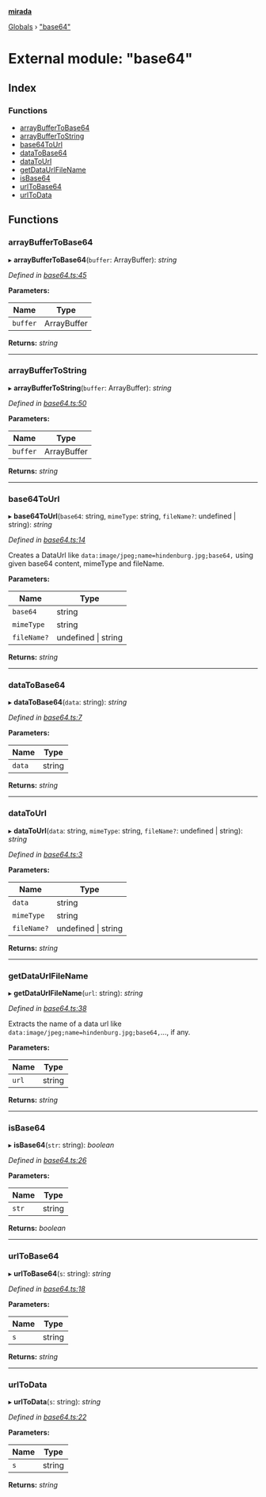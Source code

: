 **[mirada](../README.md)**

[Globals](../README.md) › ["base64"](_base64_.md)

# External module: "base64"

## Index

### Functions

* [arrayBufferToBase64](_base64_.md#arraybuffertobase64)
* [arrayBufferToString](_base64_.md#arraybuffertostring)
* [base64ToUrl](_base64_.md#base64tourl)
* [dataToBase64](_base64_.md#datatobase64)
* [dataToUrl](_base64_.md#datatourl)
* [getDataUrlFileName](_base64_.md#getdataurlfilename)
* [isBase64](_base64_.md#isbase64)
* [urlToBase64](_base64_.md#urltobase64)
* [urlToData](_base64_.md#urltodata)

## Functions

###  arrayBufferToBase64

▸ **arrayBufferToBase64**(`buffer`: ArrayBuffer): *string*

*Defined in [base64.ts:45](https://github.com/cancerberoSgx/mirada/blob/19d9b36/mirada/src/base64.ts#L45)*

**Parameters:**

Name | Type |
------ | ------ |
`buffer` | ArrayBuffer |

**Returns:** *string*

___

###  arrayBufferToString

▸ **arrayBufferToString**(`buffer`: ArrayBuffer): *string*

*Defined in [base64.ts:50](https://github.com/cancerberoSgx/mirada/blob/19d9b36/mirada/src/base64.ts#L50)*

**Parameters:**

Name | Type |
------ | ------ |
`buffer` | ArrayBuffer |

**Returns:** *string*

___

###  base64ToUrl

▸ **base64ToUrl**(`base64`: string, `mimeType`: string, `fileName?`: undefined | string): *string*

*Defined in [base64.ts:14](https://github.com/cancerberoSgx/mirada/blob/19d9b36/mirada/src/base64.ts#L14)*

Creates a DataUrl like `data:image/jpeg;name=hindenburg.jpg;base64,` using given base64 content, mimeType and fileName.

**Parameters:**

Name | Type |
------ | ------ |
`base64` | string |
`mimeType` | string |
`fileName?` | undefined \| string |

**Returns:** *string*

___

###  dataToBase64

▸ **dataToBase64**(`data`: string): *string*

*Defined in [base64.ts:7](https://github.com/cancerberoSgx/mirada/blob/19d9b36/mirada/src/base64.ts#L7)*

**Parameters:**

Name | Type |
------ | ------ |
`data` | string |

**Returns:** *string*

___

###  dataToUrl

▸ **dataToUrl**(`data`: string, `mimeType`: string, `fileName?`: undefined | string): *string*

*Defined in [base64.ts:3](https://github.com/cancerberoSgx/mirada/blob/19d9b36/mirada/src/base64.ts#L3)*

**Parameters:**

Name | Type |
------ | ------ |
`data` | string |
`mimeType` | string |
`fileName?` | undefined \| string |

**Returns:** *string*

___

###  getDataUrlFileName

▸ **getDataUrlFileName**(`url`: string): *string*

*Defined in [base64.ts:38](https://github.com/cancerberoSgx/mirada/blob/19d9b36/mirada/src/base64.ts#L38)*

Extracts the name of a data url like `data:image/jpeg;name=hindenburg.jpg;base64,`..., if any.

**Parameters:**

Name | Type |
------ | ------ |
`url` | string |

**Returns:** *string*

___

###  isBase64

▸ **isBase64**(`str`: string): *boolean*

*Defined in [base64.ts:26](https://github.com/cancerberoSgx/mirada/blob/19d9b36/mirada/src/base64.ts#L26)*

**Parameters:**

Name | Type |
------ | ------ |
`str` | string |

**Returns:** *boolean*

___

###  urlToBase64

▸ **urlToBase64**(`s`: string): *string*

*Defined in [base64.ts:18](https://github.com/cancerberoSgx/mirada/blob/19d9b36/mirada/src/base64.ts#L18)*

**Parameters:**

Name | Type |
------ | ------ |
`s` | string |

**Returns:** *string*

___

###  urlToData

▸ **urlToData**(`s`: string): *string*

*Defined in [base64.ts:22](https://github.com/cancerberoSgx/mirada/blob/19d9b36/mirada/src/base64.ts#L22)*

**Parameters:**

Name | Type |
------ | ------ |
`s` | string |

**Returns:** *string*